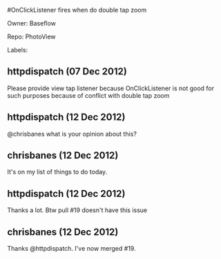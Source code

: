 #OnClickListener fires when do double tap zoom

Owner: Baseflow

Repo: PhotoView

Labels: 

## httpdispatch (07 Dec 2012)

Please provide view tap listener because OnClickListener is not good for such purposes because of conflict with double tap zoom 


## httpdispatch (12 Dec 2012)

@chrisbanes what is your opinion about this?


## chrisbanes (12 Dec 2012)

It's on my list of things to do today.


## httpdispatch (12 Dec 2012)

Thanks a lot. Btw pull #19 doesn't have this issue


## chrisbanes (12 Dec 2012)

Thanks @httpdispatch. I've now merged #19.



